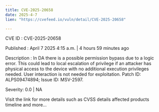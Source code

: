 ```yaml
---
title: CVE-2025-20658
date: 2025-4-7
lien: "https://cvefeed.io/vuln/detail/CVE-2025-20658"

---
```


CVE ID : CVE-2025-20658

Published :  April 7
2025
4:15 a.m. | 4 hours
59 minutes ago

Description : In DA
there is a possible permission bypass due to a logic error. This could lead to local escalation of privilege
if an attacker has physical access to the device
with no additional execution privileges needed. User interaction is not needed for exploitation. Patch ID: ALPS09474894; Issue ID: MSV-2597.

Severity: 0.0 | NA

Visit the link for more details
such as CVSS details
affected products
timeline
and more...
